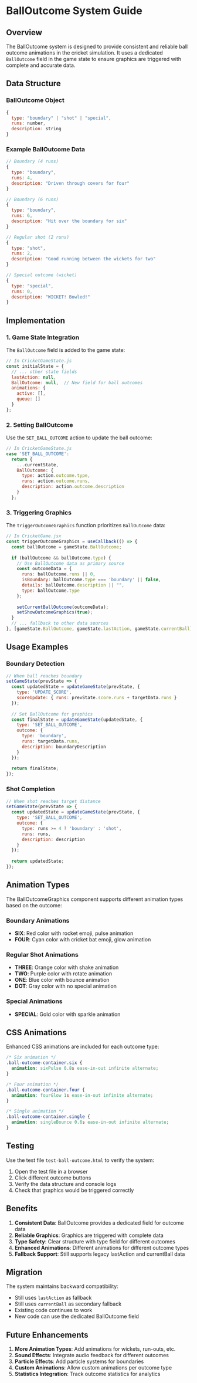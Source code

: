 # BallOutcome System Guide

## Overview

The BallOutcome system is designed to provide consistent and reliable ball outcome animations in the cricket simulation. It uses a dedicated `BallOutcome` field in the game state to ensure graphics are triggered with complete and accurate data.

## Data Structure

### BallOutcome Object
```javascript
{
  type: "boundary" | "shot" | "special",
  runs: number,
  description: string
}
```

### Example BallOutcome Data
```javascript
// Boundary (4 runs)
{
  type: "boundary",
  runs: 4,
  description: "Driven through covers for four"
}

// Boundary (6 runs)
{
  type: "boundary", 
  runs: 6,
  description: "Hit over the boundary for six"
}

// Regular shot (2 runs)
{
  type: "shot",
  runs: 2,
  description: "Good running between the wickets for two"
}

// Special outcome (wicket)
{
  type: "special",
  runs: 0,
  description: "WICKET! Bowled!"
}
```

## Implementation

### 1. Game State Integration

The `BallOutcome` field is added to the game state:

```javascript
// In CricketGameState.js
const initialState = {
  // ... other state fields
  lastAction: null,
  BallOutcome: null,  // New field for ball outcomes
  animations: {
    active: [],
    queue: []
  }
};
```

### 2. Setting BallOutcome

Use the `SET_BALL_OUTCOME` action to update the ball outcome:

```javascript
// In CricketGameState.js
case 'SET_BALL_OUTCOME':
  return {
    ...currentState,
    BallOutcome: {
      type: action.outcome.type,
      runs: action.outcome.runs,
      description: action.outcome.description
    }
  };
```

### 3. Triggering Graphics

The `triggerOutcomeGraphics` function prioritizes `BallOutcome` data:

```javascript
// In CricketGame.jsx
const triggerOutcomeGraphics = useCallback(() => {
  const ballOutcome = gameState.BallOutcome;
  
  if (ballOutcome && ballOutcome.type) {
    // Use BallOutcome data as primary source
    const outcomeData = {
      runs: ballOutcome.runs || 0,
      isBoundary: ballOutcome.type === 'boundary' || false,
      details: ballOutcome.description || "",
      type: ballOutcome.type
    };
    
    setCurrentBallOutcome(outcomeData);
    setShowOutcomeGraphics(true);
  }
  // ... fallback to other data sources
}, [gameState.BallOutcome, gameState.lastAction, gameState.currentBall]);
```

## Usage Examples

### Boundary Detection
```javascript
// When ball reaches boundary
setGameState(prevState => {
  const updatedState = updateGameState(prevState, {
    type: 'UPDATE_SCORE',
    scoreUpdate: { runs: prevState.score.runs + targetData.runs }
  });
  
  // Set BallOutcome for graphics
  const finalState = updateGameState(updatedState, {
    type: 'SET_BALL_OUTCOME',
    outcome: {
      type: 'boundary',
      runs: targetData.runs,
      description: boundaryDescription
    }
  });
  
  return finalState;
});
```

### Shot Completion
```javascript
// When shot reaches target distance
setGameState(prevState => {
  const updatedState = updateGameState(prevState, {
    type: 'SET_BALL_OUTCOME',
    outcome: {
      type: runs >= 4 ? 'boundary' : 'shot',
      runs: runs,
      description: description
    }
  });
  
  return updatedState;
});
```

## Animation Types

The BallOutcomeGraphics component supports different animation types based on the outcome:

### Boundary Animations
- **SIX**: Red color with rocket emoji, pulse animation
- **FOUR**: Cyan color with cricket bat emoji, glow animation

### Regular Shot Animations
- **THREE**: Orange color with shake animation
- **TWO**: Purple color with rotate animation  
- **ONE**: Blue color with bounce animation
- **DOT**: Gray color with no special animation

### Special Animations
- **SPECIAL**: Gold color with sparkle animation

## CSS Animations

Enhanced CSS animations are included for each outcome type:

```css
/* Six animation */
.ball-outcome-container.six {
  animation: sixPulse 0.8s ease-in-out infinite alternate;
}

/* Four animation */
.ball-outcome-container.four {
  animation: fourGlow 1s ease-in-out infinite alternate;
}

/* Single animation */
.ball-outcome-container.single {
  animation: singleBounce 0.6s ease-in-out infinite alternate;
}
```

## Testing

Use the test file `test-ball-outcome.html` to verify the system:

1. Open the test file in a browser
2. Click different outcome buttons
3. Verify the data structure and console logs
4. Check that graphics would be triggered correctly

## Benefits

1. **Consistent Data**: BallOutcome provides a dedicated field for outcome data
2. **Reliable Graphics**: Graphics are triggered with complete data
3. **Type Safety**: Clear structure with type field for different outcomes
4. **Enhanced Animations**: Different animations for different outcome types
5. **Fallback Support**: Still supports legacy lastAction and currentBall data

## Migration

The system maintains backward compatibility:
- Still uses `lastAction` as fallback
- Still uses `currentBall` as secondary fallback
- Existing code continues to work
- New code can use the dedicated BallOutcome field

## Future Enhancements

1. **More Animation Types**: Add animations for wickets, run-outs, etc.
2. **Sound Effects**: Integrate audio feedback for different outcomes
3. **Particle Effects**: Add particle systems for boundaries
4. **Custom Animations**: Allow custom animations per outcome type
5. **Statistics Integration**: Track outcome statistics for analytics
